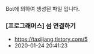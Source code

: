 Bot에 의하여 생성된 파일 입니다. 
### [프로그래머스] 섬 연결하기 
- https://taxijjang.tistory.com/5 
- 2020-01-24 20:41:23 
